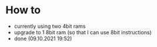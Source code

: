 # How to
- currently using two 4bit rams
- upgrade to 1 8bit ram (so that I can use 8bit instructions)
- done (09.10.2021 19:52)